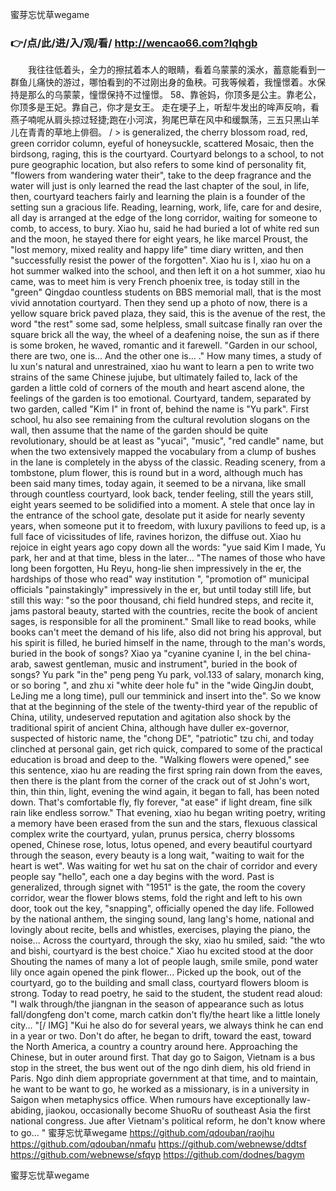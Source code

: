 
蜜芽忘忧草wegame




### 👉/点/此/进/入/观/看/ http://wencao66.com?lqhgb




　　我往往低着头，全力的擦拭着本人的眼睛，看着乌蒙蒙的溪水，蓄意能看到一群鱼儿痛快的游过，哪怕看到的不过刚出身的鱼秧。可我等候着，我憧憬着。水保持是那么的乌蒙蒙，憧憬保持不过憧憬。
	58、靠爸妈，你顶多是公主。靠老公，你顶多是王妃。靠自己，你才是女王。
走在埂子上，听犁牛发出的哞声反响，看燕子喃呢从肩头掠过轻捷;跑在小河滨，狗尾巴草在风中和缓飘荡，三五只黑山羊儿在青青的草地上俳徊。
/ > is generalized, the cherry blossom road, red, green corridor column, eyeful of honeysuckle, scattered Mosaic, then the birdsong, raging, this is the courtyard.
Courtyard belongs to a school, to not pure geographic location, but also refers to some kind of personality fit, "flowers from wandering water their", take to the deep fragrance and the water will just is only learned the read the last chapter of the soul, in life, then, courtyard teachers fairly and learning the plain is a founder of the setting sun a gracious life.
Reading, learning, work, life, care for and desire, all day is arranged at the edge of the long corridor, waiting for someone to comb, to access, to bury.
Xiao hu, said he had buried a lot of white red sun and the moon, he stayed there for eight years, he like marcel Proust, the "lost memory, mixed reality and happy life" time diary written, and then "successfully resist the power of the forgotten".
Xiao hu is I, xiao hu on a hot summer walked into the school, and then left it on a hot summer, xiao hu came, was to meet him is very French phoenix tree, is today still in the "green" Qingdao countless students on BBS memorial mall, that is the most vivid annotation courtyard.
Then they send up a photo of now, there is a yellow square brick paved plaza, they said, this is the avenue of the rest, the word "the rest" some sad, some helpless, small suitcase finally ran over the square brick all the way, the wheel of a deafening noise, the sun as if there is some broken, he waved, romantic and it farewell.
"Garden in our school, there are two, one is...
And the other one is...
."
How many times, a study of lu xun's natural and unrestrained, xiao hu want to learn a pen to write two strains of the same Chinese jujube, but ultimately failed to, lack of the garden a little cold of corners of the mouth and heart ascend alone, the feelings of the garden is too emotional.
Courtyard, tandem, separated by two garden, called "Kim I" in front of, behind the name is "Yu park".
First school, hu also see remaining from the cultural revolution slogans on the wall, then assume that the name of the garden should be quite revolutionary, should be at least as "yucai", "music", "red candle" name, but when the two extensively mapped the vocabulary from a clump of bushes in the lane is completely in the abyss of the classic.
Reading scenery, from a tombstone, plum flower, this is round but in a word, although much has been said many times, today again, it seemed to be a nirvana, like small through countless courtyard, look back, tender feeling, still the years still, eight years seemed to be solidified into a moment.
A stele that once lay in the entrance of the school gate, desolate put it aside for nearly seventy years, when someone put it to freedom, with luxury pavilions to feed up, is a full face of vicissitudes of life, ravines horizon, the diffuse out.
Xiao hu rejoice in eight years ago copy down all the words: "yue said Kim I made, Yu park, her and at that time, bless in the later...
"The names of those who have long been forgotten, Hu Reyu, hong-lie shen impressively in the er, the hardships of those who read" way institution ", "promotion of" municipal officials "painstakingly" impressively in the er, but until today still life, but still this way: "so the poor thousand, chi field hundred steps, and recite it, jams pastoral beauty, started with the countries, recite the book of ancient sages, is responsible for all the prominent."
Small like to read books, while books can't meet the demand of his life, also did not bring his approval, but his spirit is filled, he buried himself in the name, through to the man's words, buried in the book of songs? Xiao ya "cyanine cyanine I, in the bel china-arab, sawest gentleman, music and instrument", buried in the book of songs? Yu park "in the" peng peng Yu park, vol.133 of salary, monarch king, or so boring ", and zhu xi "white deer hole fu" in the "wide QingJin doubt, LeJing me a long time), pull our temminick and insert into the".
So we know that at the beginning of the stele of the twenty-third year of the republic of China, utility, undeserved reputation and agitation also shock by the traditional spirit of ancient China, although have duller ex-governor, suspected of historic name, the "chong DE", "patriotic" tzu chi, and today clinched at personal gain, get rich quick, compared to some of the practical education is broad and deep to the.
"Walking flowers were opened," see this sentence, xiao hu are reading the first spring rain down from the eaves, then there is the plant from the corner of the crack out of st John's wort, thin, thin thin, light, evening the wind again, it began to fall, has been noted down.
That's comfortable fly, fly forever, "at ease" if light dream, fine silk rain like endless sorrow."
That evening, xiao hu began writing poetry, writing a memory have been erased from the sun and the stars, flexuous classical complex write the courtyard, yulan, prunus persica, cherry blossoms opened, Chinese rose, lotus, lotus opened, and every beautiful courtyard through the season, every beauty is a long wait, "waiting to wait for the heart is wet".
Was waiting for wet hu sat on the chair of corridor and every people say "hello", each one a day begins with the word.
Past is generalized, through signet with "1951" is the gate, the room the covery corridor, wear the flower blows stems, fold the right and left to his own door, took out the key, "snapping", officially opened the day life.
Followed by the national anthem, the singing sound, lang lang's home, national and lovingly about recite, bells and whistles, exercises, playing the piano, the noise...
Across the courtyard, through the sky, xiao hu smiled, said: "the wto and bishi, courtyard is the best choice."
Xiao hu excited stood at the door Shouting the names of many a lot of people laugh, smile smile, pond water lily once again opened the pink flower...
Picked up the book, out of the courtyard, go to the building and small class, courtyard flowers bloom is strong.
Today to read poetry, he said to the student, the student read aloud: "I walk through/the jiangnan in the season of appearance such as lotus fall/dongfeng don't come, march catkin don't fly/the heart like a little lonely city...
"[/ IMG]
"Kui he also do for several years, we always think he can end in a year or two.
Don't do after, he began to drift, toward the east, toward the North America, a country a country around here.
Approaching the Chinese, but in outer around first.
That day go to Saigon, Vietnam is a bus stop in the street, the bus went out of the ngo dinh diem, his old friend in Paris.
Ngo dinh diem appropriate government at that time, and to maintain, he want to be want to go, he worked as a missionary, is in a university in Saigon when metaphysics office.
When rumours have exceptionally law-abiding, jiaokou, occasionally become ShuoRu of southeast Asia the first national congress.
Jue after Vietnam's political reform, he don't know where to go...
"
蜜芽忘忧草wegame https://github.com/qdouban/raojhu
https://github.com/qdouban/nmafu
https://github.com/webnewse/ddtsf
https://github.com/webnewse/sfqyp
https://github.com/dodnes/bagym





蜜芽忘忧草wegame
